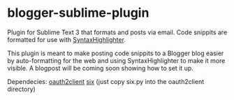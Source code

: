 # blogger-sublime-plugin
Plugin for Sublime Text 3 that formats and posts via email. Code snippits are formatted for use with 
<a href="http://alexgorbatchev.com/SyntaxHighlighter/">SyntaxHighlighter</a>.

This plugin is meant to make posting code snippits to a Blogger blog easier by auto-formatting for the web and using
SyntaxHighlighter to make it more visible. A blogpost will be coming soon showing how to set it up.

Dependecies:
<a href="https://github.com/google/oauth2client">oauth2client</a>
<a href="https://pypi.python.org/pypi/six">six</a> (just copy six.py into the oauth2client directory)
